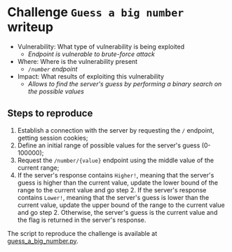 # Challenge `Guess a big number` writeup

- Vulnerability: What type of vulnerability is being exploited
  - _Endpoint is vulnerable to brute-force attack_
- Where: Where is the vulnerability present
  - _`/number` endpoint_
- Impact: What results of exploiting this vulnerability
  - _Allows to find the server's guess by performing a binary search on the possible values_

## Steps to reproduce

1. Establish a connection with the server by requesting the `/` endpoint, getting session cookies;
2. Define an initial range of possible values for the server's guess (0-100000);
3. Request the `/number/{value}` endpoint using the middle value of the current range;
4. If the server's response contains `Higher!`, meaning that the server's guess is higher than the current value, update the lower bound of the range to the current value and go step 2. If the server's response contains `Lower!`, meaning that the server's guess is lower than the current value, update the upper bound of the range to the current value and go step 2. Otherwise, the server's guess is the current value and the flag is returned in the server's response.

The script to reproduce the challenge is available at
[guess_a_big_number.py](guess_a_big_number.py).
